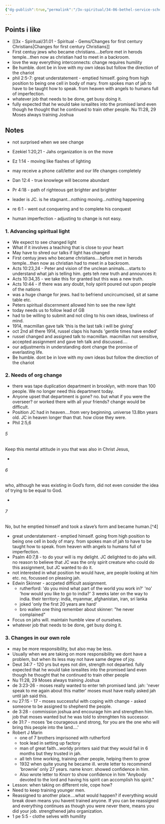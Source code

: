 ```yaml
---
{"dg-publish":true,"permalink":"/3x-spiritual/34-06-bethel-service-school/0504-be-successful-in-coping-with-change-mark-sanderson/","title":"Bethel Service School"}
---
```



## Points i like

- [[3x - Spiritual/31.01 - Spiritual - Gems/Changes for first century Christians\|Changes for first century Christians]]
- First centuy jews who became christians....before met in herods temple...then now as christian had to meet in a backroom.
- love the way everything interconnects: change requires humility
- Be humble. dont be in love with my own ideas but follow the direction of the chariot
- phil 2:5-7:  great understatement - emptied himself. going from high position to being one cell in body of mary. from spokes man of jah to have to be taught how to speak. from heaven with angels to humans full of imperfection. 
- whatever job that needs to be done, get busy doing it.
- fully expected that he would take isrealites into the promised land even though he thought that he continued to train other people. Nu 11:28, 29 Moses always training Joshua

## Notes

- not surprised when we see change
- Ezekiel 1:20,21 - Jahs organization is on the move
- Ez 1:14 - moving like flashes of lighting
- may receive a phone call/letter and our life changes completely
- Dan 12:4 - true knowlege will become abundant
- Pr 4:18 - path of righteous get brighter and brighter
- leader is JC. is he stagnant...nothing moving...nothing happening
- re 6:1 - went out conquering and to complete his conquest

- human imperfection - adjusting to change is not easy.

### 1. Advancing spiritual light

- We expect to see changed light
- What if it involves a teaching that is close to your heart
- May have to shred our talks if light has changed
- First centuy jews who became christians....before met in herods temple...then now as christian had to meet in a backroom.
- Acts 10:23,24 - Peter and vision of the unclean animals....starts to understand what jah is telling him. gets teh new truth and announces it:
- Acts 10:34,35 - we take this for granted but this was a new truth.
- Acts 10:44 - if there was any doubt, holy spirit poured out upon people of the nations
- was a huge change for jews. had to befriend uncircumcised, sit at same table etc.
- Peters spiritual discernment allowed him to see the new light
- today needs us to follow lead of GB
- had to be willing to submit and not cling to his own ideas, lowliness of mind.
- 1914, macmillan gave talk 'this is the last talk i will be giving'
- oct 2nd all there 1914, russel claps his hands 'gentile times have ended'
- russel changed and assigned talk to macmillan. macmillan not sensitive, accepted assignment and gave teh talk and discussed....
- our adjustments in understanding dont change the promise of everlasting life.
- Be humble. dont be in love with my own ideas but follow the direction of the chariot

### 2. Needs of org change

- there was tape duplication department in brooklyn, with more than 100 people. We no longer need this department today.
- Anyone upset that department is gone? no. but what if you were the overseer? or worked there with all your friends? change would be difficult.
- Position JC had in heaven....from very beginning. universe 13.8bn years old. JC in heaven longer than that. how close they were.
- Phil 2:5,6 
<div class="transclusion internal-embed is-loaded"><div class="markdown-embed">



###### 5
Keep this mental attitude in you that was also in Christ Jesus,


</div></div>

- 
<div class="transclusion internal-embed is-loaded"><div class="markdown-embed">



###### 6
who, although he was existing in God’s form, did not even consider the idea of trying to be equal to God.


</div></div>

- 
<div class="transclusion internal-embed is-loaded"><div class="markdown-embed">



###### 7
No, but he emptied himself and took a slave’s form and became human.[^4]


</div></div>

- great understatement - emptied himself. going from high position to being one cell in body of mary. from spokes man of jah to have to be taught how to speak. from heaven with angels to humans full of imperfection. 
- Psalm 40:7,8 - to do your will is my delight. JC delighted to do jahs will. no reason to believe that JC was the only spirit creature who could do this assignment, but JC wanted to do it.
- not interested in what position he would have, are people looking at him etc. no, focussed on pleasing jah.
- Edwin Skinner - accpeted difficult assignment.
	- rutherford: 'do you mind what part of the world you work in?' 'no' 'how would you like to go to india?' 3 weeks later on the way to india. their territory: india, myanmar, afghanistan, iran, sri lanka
	- joked 'only the first 20 years are hard'
	- bro wallen one thing remember about skinner: "he never complained"
- Focus on jahs will. maintain humble view of ourselves. 
- whatever job that needs to be done, get busy doing it.

### 3. Changes in our own role

- may be more responsibility, but also may be less.
- Usually when we are taking on more responsibility we dont have a problem, but when its less may not have same degree of joy.
- Deut 34:7 - 120 yrs but eyes not dim, strength not departed. fully expected that he would take isrealites into the promised land even though he thought that he continued to train other people
- Nu 11:28, 29 Moses always training Joshua
- de 3:23-26 - moses really wanted to enter teh promised land. jah: 'never speak to me again about this matter' moses must have really asked jah until jah said this.
- nu 27:15 - 17 - moses successful with coping with change - asked someone to be assigned to shepherd the people.
- de 3:28 - commission joshua and encourage him and strengthen him. job that moses wanted but he was told to strenghten his successor. 
- de 31:7 - moses 'be courageous and strong, for you are the one who will bring this people into the land....'
- Robert J Marin
	- one of 7 brothers imprisoned with rutherford
	- took lead in setting up factory
	- man of great faith...worldy printers said that they would fail in 6 months but they trusted in jah.
	- all teh time working, training other people, helping them to grow
	- 1932 when quite young he became ill. wrote letter to recommend 'brownie' only 27 years. name knorr. showed confidence in him.
	- Also wrote letter to Knorr to show confidence in him "Anybody devoted to the lord and having his spirit can accomplish his spirit."
- Lesson: when taking on different role, cope how?
- Need to keep training younger men.
- Reassigned to another place....what would happen? if everything would break down means you havent trained anyone. If you can be reassigned and everything continues as though you were never there, means you did your job. strengthened jahs organization.
- 1 pe 5:5 - clothe selves with humility